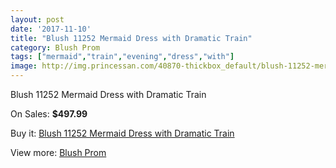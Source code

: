 ```yaml
---
layout: post
date: '2017-11-10'
title: "Blush 11252 Mermaid Dress with Dramatic Train"
category: Blush Prom
tags: ["mermaid","train","evening","dress","with"]
image: http://img.princessan.com/40870-thickbox_default/blush-11252-mermaid-dress-with-dramatic-train.jpg
---
```

Blush 11252 Mermaid Dress with Dramatic Train

On Sales: **$497.99**
<a href="https://www.princessan.com/en/blush-prom/19072-blush-11252-mermaid-dress-with-dramatic-train.html"><amp-img layout="responsive" width="600" height="600" src="//img.princessan.com/40870-thickbox_default/blush-11252-mermaid-dress-with-dramatic-train.jpg" alt="Blush 11252 Mermaid Dress with Dramatic Train 0" /></a>
<a href="https://www.princessan.com/en/blush-prom/19072-blush-11252-mermaid-dress-with-dramatic-train.html"><amp-img layout="responsive" width="600" height="600" src="//img.princessan.com/40872-thickbox_default/blush-11252-mermaid-dress-with-dramatic-train.jpg" alt="Blush 11252 Mermaid Dress with Dramatic Train 1" /></a>
<a href="https://www.princessan.com/en/blush-prom/19072-blush-11252-mermaid-dress-with-dramatic-train.html"><amp-img layout="responsive" width="600" height="600" src="//img.princessan.com/40871-thickbox_default/blush-11252-mermaid-dress-with-dramatic-train.jpg" alt="Blush 11252 Mermaid Dress with Dramatic Train 2" /></a>

Buy it: [Blush 11252 Mermaid Dress with Dramatic Train](https://www.princessan.com/en/blush-prom/19072-blush-11252-mermaid-dress-with-dramatic-train.html "Blush 11252 Mermaid Dress with Dramatic Train")

View more: [Blush Prom](https://www.princessan.com/en/180-blush-prom "Blush Prom")